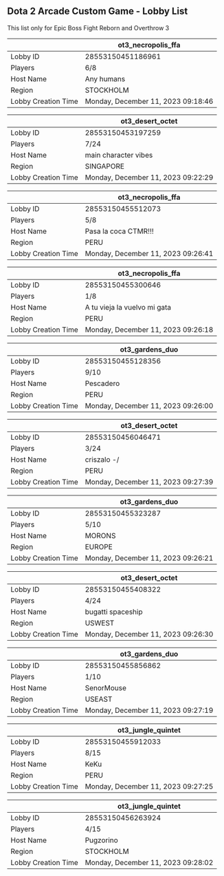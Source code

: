 ## Dota 2 Arcade Custom Game - Lobby List

This list only for Epic Boss Fight Reborn and Overthrow 3

|  | ot3_necropolis_ffa |
| ------ | ------ |
| Lobby ID | 28553150451186961 |
| Players | 6/8 |
| Host Name | Any humans |
| Region | STOCKHOLM |
| Lobby Creation Time | Monday, December 11, 2023 09:18:46 |


|  | ot3_desert_octet |
| ------ | ------ |
| Lobby ID | 28553150453197259 |
| Players | 7/24 |
| Host Name | main character vibes |
| Region | SINGAPORE |
| Lobby Creation Time | Monday, December 11, 2023 09:22:29 |


|  | ot3_necropolis_ffa |
| ------ | ------ |
| Lobby ID | 28553150455512073 |
| Players | 5/8 |
| Host Name | Pasa la coca CTMR!!! |
| Region | PERU |
| Lobby Creation Time | Monday, December 11, 2023 09:26:41 |


|  | ot3_necropolis_ffa |
| ------ | ------ |
| Lobby ID | 28553150455300646 |
| Players | 1/8 |
| Host Name | A tu vieja la vuelvo mi gata |
| Region | PERU |
| Lobby Creation Time | Monday, December 11, 2023 09:26:18 |


|  | ot3_gardens_duo |
| ------ | ------ |
| Lobby ID | 28553150455128356 |
| Players | 9/10 |
| Host Name | Pescadero |
| Region | PERU |
| Lobby Creation Time | Monday, December 11, 2023 09:26:00 |


|  | ot3_desert_octet |
| ------ | ------ |
| Lobby ID | 28553150456046471 |
| Players | 3/24 |
| Host Name | criszalo *-*/ |
| Region | PERU |
| Lobby Creation Time | Monday, December 11, 2023 09:27:39 |


|  | ot3_gardens_duo |
| ------ | ------ |
| Lobby ID | 28553150455323287 |
| Players | 5/10 |
| Host Name | MORONS |
| Region | EUROPE |
| Lobby Creation Time | Monday, December 11, 2023 09:26:21 |


|  | ot3_desert_octet |
| ------ | ------ |
| Lobby ID | 28553150455408322 |
| Players | 4/24 |
| Host Name | bugatti spaceship |
| Region | USWEST |
| Lobby Creation Time | Monday, December 11, 2023 09:26:30 |


|  | ot3_gardens_duo |
| ------ | ------ |
| Lobby ID | 28553150455856862 |
| Players | 1/10 |
| Host Name | SenorMouse |
| Region | USEAST |
| Lobby Creation Time | Monday, December 11, 2023 09:27:19 |


|  | ot3_jungle_quintet |
| ------ | ------ |
| Lobby ID | 28553150455912033 |
| Players | 8/15 |
| Host Name | KeKu |
| Region | PERU |
| Lobby Creation Time | Monday, December 11, 2023 09:27:25 |


|  | ot3_jungle_quintet |
| ------ | ------ |
| Lobby ID | 28553150456263924 |
| Players | 4/15 |
| Host Name | Pugzorino |
| Region | STOCKHOLM |
| Lobby Creation Time | Monday, December 11, 2023 09:28:02 |


